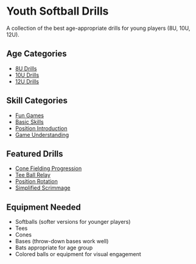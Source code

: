 # Youth Softball Drills

A collection of the best age-appropriate drills for young players (8U, 10U, 12U).

## Age Categories

- [8U Drills](./8u.md)
- [10U Drills](./10u.md)
- [12U Drills](./12u.md)

## Skill Categories

- [Fun Games](./games.md)
- [Basic Skills](./basics.md)
- [Position Introduction](./positions.md)
- [Game Understanding](./game-understanding.md)

## Featured Drills

- [Cone Fielding Progression](./basics.md#cone-fielding)
- [Tee Ball Relay](./games.md#tee-ball-relay)
- [Position Rotation](./positions.md#rotation)
- [Simplified Scrimmage](./game-understanding.md#simplified)

## Equipment Needed

- Softballs (softer versions for younger players)
- Tees
- Cones
- Bases (throw-down bases work well)
- Bats appropriate for age group
- Colored balls or equipment for visual engagement
